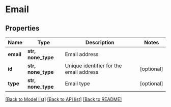 # Email


## Properties
Name | Type | Description | Notes
------------ | ------------- | ------------- | -------------
**email** | **str, none_type** | Email address | 
**id** | **str, none_type** | Unique identifier for the email address | [optional] 
**type** | **str, none_type** | Email type | [optional] 

[[Back to Model list]](../../README.md#documentation-for-models) [[Back to API list]](../../README.md#documentation-for-api-endpoints) [[Back to README]](../../README.md)


